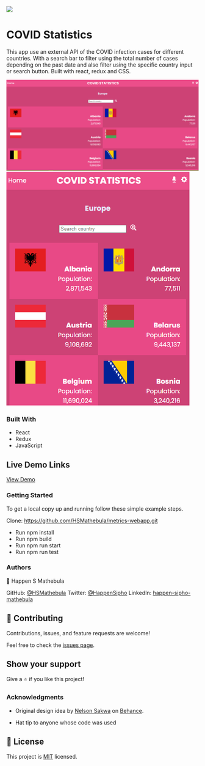 ![](https://img.shields.io/badge/Microverse-blueviolet)

# COVID Statistics
This app use an external API of the COVID infection cases for different countries. With a search bar to filter using the total number of cases depending on the past date and also filter using the specific country input or search button. Built with react, redux and CSS.

![screenshot](src/assets/Screenshot_1.png)
![screenshot](src/assets/Screenshot_2.png)

### Built With
- React
- Redux
- JavaScript

## Live Demo Links
[View Demo](https://europe-covid-stats.netlify.app/@elyor-doniyorov)

### Getting Started
To get a local copy up and running follow these simple example steps.

Clone: https://github.com/HSMathebula/metrics-webapp.git

- Run npm install
- Run npm build
- Run npm run start
- Run npm run test

### Authors
👤 Happen S Mathebula

GitHub: [@HSMathebula](https://github.com/lembani)
Twitter: [@HappenSipho](https://twitter.com/lembani_)
LinkedIn: [happen-sipho-mathebula](www.linkedin.com/in/happen-sipho-mathebula)

## 🤝 Contributing

Contributions, issues, and feature requests are welcome!

Feel free to check the [issues page](../../issues/).

## Show your support

Give a ⭐️ if you like this project!

### Acknowledgments

- Original design idea by [Nelson Sakwa](https://www.behance.net/sakwadesignstudio) on [Behance](https://www.behance.net/gallery/31579789/Ballhead-App-(Free-PSDs)).

- Hat tip to anyone whose code was used

## 📝 License

This project is [MIT](./MIT.md) licensed.
